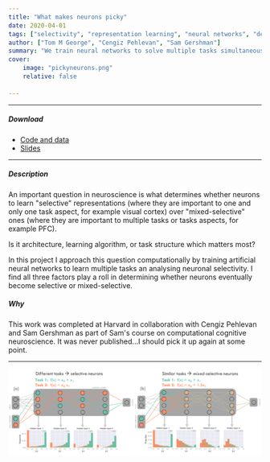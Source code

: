```yaml
---
title: "What makes neurons picky" 
date: 2020-04-01
tags: ["selectivity", "representation learning", "neural networks", "deep learning"]
author: ["Tom M George", "Cengiz Pehlevan", "Sam Gershman"]
summary: "We train neural networks to solve multiple tasks simultaneously and study when and why individual neurons become selective or mixed-selective."
cover:
    image: "pickyneurons.png"
    relative: false

---
```


---

##### Download

+ [Code and data](https://github.com/TomGeorge1234/WhatMakesNeuronsPicky)
+ [Slides](pickyslides.pdf)

---

##### Description

An important question in neuroscience is what determines whether neurons to learn "selective" representations (where they are important to one and only one task aspect, for example visual cortex) over "mixed-selective" ones (where they are important to multiple tasks or tasks aspects, for example PFC).

Is it architecture, learning algorithm, or task structure which matters most?

In this project I approach this question computationally by training artificial neural networks to learn multiple tasks an analysing neuronal selectivity. I find all three factors play a roll in determining whether neurons eventually become selective or mixed-selective.

##### Why

This work was completed at Harvard in collaboration with Cengiz Pehlevan and Sam Gershman as part of Sam's course on computational cognitive neuroscience. It was never published...I should pick it up again at some point.

---

![](pickyneurons.png)


